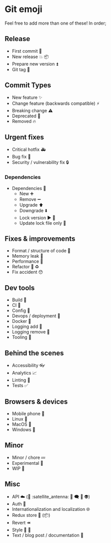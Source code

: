 # Git emoji

Feel free to add more than one of these! In order;

## Release

* First commit :tada:
* New release :boom: :package:
* Prepare new version :arrow_double_up:
* Git tag :bookmark:

## Commit Types

* New feature :sparkles:
* Change feature (backwards compatible) :zap:
* Breaking change :warning:
* Deprecated :poop:
* Removed :fire:

## Urgent fixes

* Critical hotfix :ambulance:
* Bug fix :bug:
* Security / vulnerability fix :lock:

### Dependencies

* Dependencies :electric_plug:
  * New :heavy_plus_sign:
  * Remove :heavy_minus_sign:
  * Upgrade :arrow_up:
  * Downgrade :arrow_down:
  * Lock version :arrow_forward: :pushpin:
  * Update lock file only :arrows_counterclockwise:

## Fixes & improvements

* Format / structure of code :art:
* Memory leak :non-potable_water:
* Performance :racehorse:
* Refactor :hammer: :recycle:
* Fix accident :hushed:

## Dev tools

* Build :construction_worker:
* CI :green_heart:
* Config :wrench:
* Devops / deployment :rocket:
* Docker :whale:
* Logging add :bell:
* Logging remove :no_bell:
* Tooling :wrench:

## Behind the scenes

* Accessibility :eyeglasses:
* Analytics :chart_with_upwards_trend:
* Linting :shirt:
* Tests :white_check_mark:

## Browsers & devices

* Mobile phone :iphone:
* Linux :penguin:
* MacOS :apple:
* Windows :checkered_flag:

## Minor

* Minor / chore :zzz:
* Experimental :pray:
* WIP :construction:

## Misc

* API :cloud: (:electric_plug: :satellite_antenna: :speech_balloon: :left_speech_bubble: :mega: :alien:)
* Auth :traffic_light:
* Internationalization and localization :globe_with_meridians:
* Redux store :floppy_disk: (:package:)
* Revert :rewind:
* Style :ribbon: :lipstick:
* Text / blog post / documentation :pencil:
